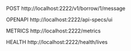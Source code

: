 POST http://localhost:2222/v1/borrow/1/message

OPENAPI http://localhost:2222/api-specs/ui

METRICS http://localhost:2222/metrics

HEALTH http://localhost:2222/health/lives
